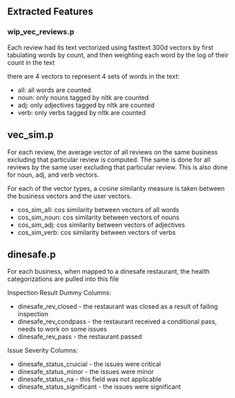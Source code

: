 ## Extracted Features

### wip_vec_reviews.p
Each review had its text vectorized using fasttext 300d vectors by first tabulating words by count, and then weighting each word by the log of their count in the text

there are 4 vectors to represent 4 sets of words in the text:
- all: all words are counted
- noun: only nouns tagged by nltk are counted
- adj: only adjectives tagged by nltk are counted
- verb: only verbs tagged by nltk are counted

## vec_sim.p
For each review, the average vector of all reviews on the same business excluding that particular review is computed. The same is done for all reviews by the same user excluding that particular review. This is also done for noun, adj, and verb vectors.

For each of the vector types, a cosine similarity measure is taken between the business vectors and the user vectors.
- cos_sim_all: cos similarity between vectors of all words
- cos_sim_noun: cos similarity between vectors of nouns
- cos_sim_adj: cos similarity between vectors of adjectives
- cos_sim_verb: cos similarity between vectors of verbs

## dinesafe.p
For each business, when mapped to a dinesafe restaurant, the health categorizations are pulled into this file

Inspection Result Dummy Columns:
- dinesafe_rev_closed - the restaurant was closed as a result of failing inspection
- dinesafe_rev_condpass - the restaurant received a conditional pass, needs to work on some issues
- dinesafe_rev_pass - the restaurant passed

Issue Severity Columns:
- dinesafe_status_cruicial - the issues were critical
- dinesafe_status_minor - the issues were minor
- dinesafe_status_na - this field was not applicable
- dinesafe_status_significant - the issues were significant
